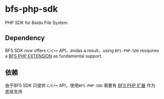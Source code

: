 # bfs-php-sdk
PHP SDK for Baidu File System

## Dependency
BFS SDK now offers `C/C++` API，andas a result，using `BFS-PHP-SDK` resquires a [BFS PHP EXTENSION](https://github.com/apady/bfs-php-extension) as fundamental support.

## 依赖
由于BFS SDK 只提供 `C/C++` API，使用`BFS-PHP-SDK` 需要有 [BFS PHP 扩展](https://github.com/apady/bfs-php-extension) 作为底层支持
